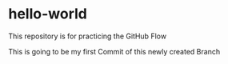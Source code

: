 # hello-world
This repository is for practicing the GitHub Flow

This is going to be my first Commit of this newly created Branch 
